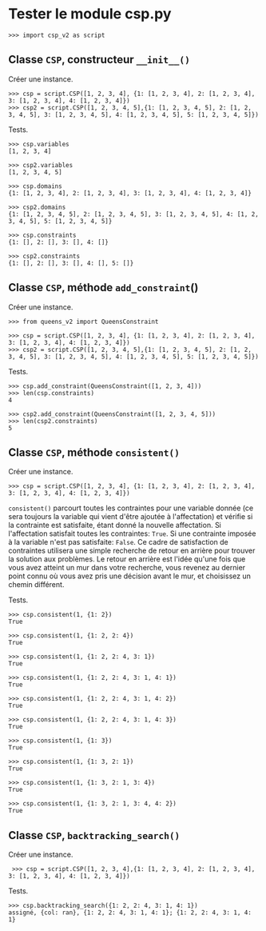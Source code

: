 # Tester le module csp.py

    >>> import csp_v2 as script

## Classe `CSP`, constructeur `__init__()`

Créer une instance.

    >>> csp = script.CSP([1, 2, 3, 4], {1: [1, 2, 3, 4], 2: [1, 2, 3, 4], 3: [1, 2, 3, 4], 4: [1, 2, 3, 4]})
    >>> csp2 = script.CSP([1, 2, 3, 4, 5],{1: [1, 2, 3, 4, 5], 2: [1, 2, 3, 4, 5], 3: [1, 2, 3, 4, 5], 4: [1, 2, 3, 4, 5], 5: [1, 2, 3, 4, 5]})

Tests.

    >>> csp.variables
    [1, 2, 3, 4]

    >>> csp2.variables
    [1, 2, 3, 4, 5]

    >>> csp.domains
    {1: [1, 2, 3, 4], 2: [1, 2, 3, 4], 3: [1, 2, 3, 4], 4: [1, 2, 3, 4]}

    >>> csp2.domains
    {1: [1, 2, 3, 4, 5], 2: [1, 2, 3, 4, 5], 3: [1, 2, 3, 4, 5], 4: [1, 2, 3, 4, 5], 5: [1, 2, 3, 4, 5]}

    >>> csp.constraints
    {1: [], 2: [], 3: [], 4: []}

    >>> csp2.constraints
    {1: [], 2: [], 3: [], 4: [], 5: []}

## Classe `CSP`, méthode `add_constraint`()

Créer une instance.

    >>> from queens_v2 import QueensConstraint

    >>> csp = script.CSP([1, 2, 3, 4], {1: [1, 2, 3, 4], 2: [1, 2, 3, 4], 3: [1, 2, 3, 4], 4: [1, 2, 3, 4]})
    >>> csp2 = script.CSP([1, 2, 3, 4, 5],{1: [1, 2, 3, 4, 5], 2: [1, 2, 3, 4, 5], 3: [1, 2, 3, 4, 5], 4: [1, 2, 3, 4, 5], 5: [1, 2, 3, 4, 5]})

Tests.

    >>> csp.add_constraint(QueensConstraint([1, 2, 3, 4]))
    >>> len(csp.constraints)
    4

    >>> csp2.add_constraint(QueensConstraint([1, 2, 3, 4, 5]))
    >>> len(csp2.constraints)
    5

## Classe `CSP`, méthode `consistent()`

Créer une instance.

    >>> csp = script.CSP([1, 2, 3, 4], {1: [1, 2, 3, 4], 2: [1, 2, 3, 4], 3: [1, 2, 3, 4], 4: [1, 2, 3, 4]})

`consistent()` parcourt toutes les contraintes pour une variable donnée
(ce sera toujours la variable qui vient d'être ajoutée à l'affectation) et
vérifie si la contrainte est satisfaite, 
étant donné la nouvelle affectation.
Si l'affectation satisfait toutes les contraintes: `True`.
Si une contrainte imposée à la variable n'est pas satisfaite: `False`.
Ce cadre de satisfaction de contraintes utilisera une simple recherche de
retour en arrière pour trouver
la solution aux problèmes.
Le retour en arrière est l'idée qu'une fois que vous avez atteint
un mur dans votre recherche, vous revenez au dernier point connu où
vous avez pris une décision avant le mur, et choisissez
un chemin différent.

Tests.

    >>> csp.consistent(1, {1: 2})
    True

    >>> csp.consistent(1, {1: 2, 2: 4})
    True

    >>> csp.consistent(1, {1: 2, 2: 4, 3: 1})
    True

    >>> csp.consistent(1, {1: 2, 2: 4, 3: 1, 4: 1})
    True

    >>> csp.consistent(1, {1: 2, 2: 4, 3: 1, 4: 2})
    True

    >>> csp.consistent(1, {1: 2, 2: 4, 3: 1, 4: 3})
    True

    >>> csp.consistent(1, {1: 3})
    True

    >>> csp.consistent(1, {1: 3, 2: 1})
    True

    >>> csp.consistent(1, {1: 3, 2: 1, 3: 4})
    True

    >>> csp.consistent(1, {1: 3, 2: 1, 3: 4, 4: 2})
    True

## Classe `CSP`, `backtracking_search()`

Créer une instance.

     >>> csp = script.CSP([1, 2, 3, 4],{1: [1, 2, 3, 4], 2: [1, 2, 3, 4], 3: [1, 2, 3, 4], 4: [1, 2, 3, 4]})

Tests.
  
    >>> csp.backtracking_search({1: 2, 2: 4, 3: 1, 4: 1})
    assigné, {col: ran}, {1: 2, 2: 4, 3: 1, 4: 1}; {1: 2, 2: 4, 3: 1, 4: 1}
